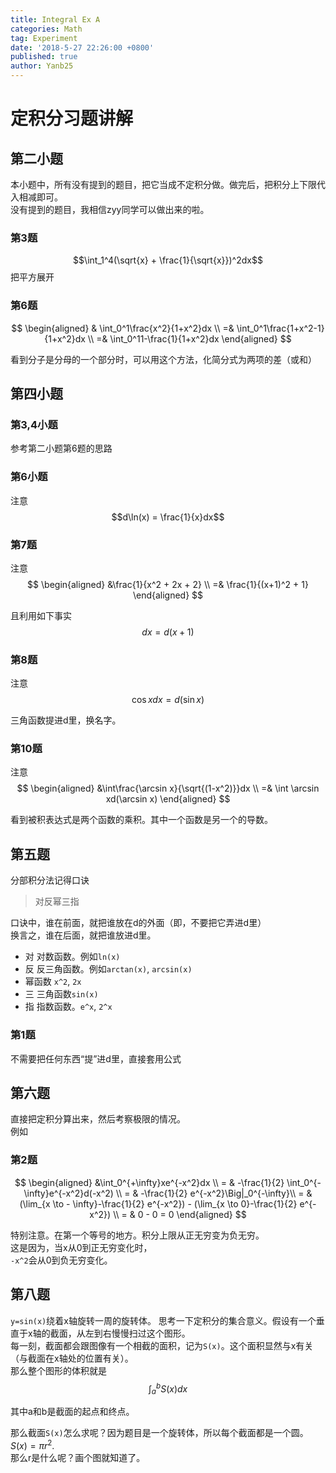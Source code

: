 ```yaml
---
title: Integral Ex A
categories: Math
tag: Experiment
date: '2018-5-27 22:26:00 +0800'
published: true
author: Yanb25
---
```

# 定积分习题讲解
## 第二小题
本小题中，所有没有提到的题目，把它当成不定积分做。做完后，把积分上下限代入相减即可。  
没有提到的题目，我相信zyy同学可以做出来的啦。
### 第3题
$$\int_1^4(\sqrt{x} + \frac{1}{\sqrt{x}})^2dx$$
把平方展开
### 第6题
$$
\begin{aligned}
& \int_0^1\frac{x^2}{1+x^2}dx \\
=& \int_0^1\frac{1+x^2-1}{1+x^2}dx \\
=& \int_0^11-\frac{1}{1+x^2}dx
\end{aligned}
$$


看到分子是分母的一个部分时，可以用这个方法，化简分式为两项的差（或和）  
## 第四小题
### 第3,4小题
参考第二小题第6题的思路  
### 第6小题
注意$$d\ln(x) = \frac{1}{x}dx$$
### 第7题
注意$$
\begin{aligned}
&\frac{1}{x^2 + 2x + 2} \\
=& \frac{1}{(x+1)^2 + 1}
\end{aligned}
$$


且利用如下事实  
$$dx = d(x+1)$$
### 第8题
注意$$\cos xdx = d(\sin x)$$

三角函数提进d里，换名字。  
### 第10题
注意  
$$
\begin{aligned}
&\int\frac{\arcsin x}{\sqrt{(1-x^2)}}dx \\
=& \int \arcsin xd(\arcsin x)
\end{aligned}
$$

看到被积表达式是两个函数的乘积。其中一个函数是另一个的导数。  
## 第五题
分部积分法记得口诀  
> 对反幂三指

口诀中，谁在前面，就把谁放在d的外面（即，不要把它弄进d里）  
换言之，谁在后面，就把谁放进d里。  
- 对
对数函数。例如`ln(x)`  
- 反
反三角函数。例如`arctan(x)`, `arcsin(x)`  
- 幂函数
`x^2`, `2x`  
- 三
三角函数`sin(x)`  
- 指
指数函数。`e^x`, `2^x`  
### 第1题
不需要把任何东西“提”进d里，直接套用公式  
## 第六题
直接把定积分算出来，然后考察极限的情况。  
例如
### 第2题
$$
\begin{aligned}
&\int_0^{+\infty}xe^{-x^2}dx \\
= & -\frac{1}{2} \int_0^{-\infty}e^{-x^2}d(-x^2) \\
= & -\frac{1}{2} e^{-x^2}\Big|_0^{-\infty}\\
= & (\lim_{x \to - \infty}-\frac{1}{2} e^{-x^2}) - (\lim_{x \to 0}-\frac{1}{2} e^{-x^2}) \\
= & 0 - 0 = 0
\end{aligned}
$$

特别注意。在第一个等号的地方。积分上限从正无穷变为负无穷。  
这是因为，当x从0到正无穷变化时，  
`-x^2`会从0到负无穷变化。  

## 第八题
`y=sin(x)`绕着x轴旋转一周的旋转体。
思考一下定积分的集合意义。假设有一个垂直于x轴的截面，从左到右慢慢扫过这个图形。  
每一刻，截面都会跟图像有一个相截的面积，记为`S(x)`。这个面积显然与x有关（与截面在x轴处的位置有关）。  
那么整个图形的体积就是  
$$\int_a^bS(x)dx$$

其中a和b是截面的起点和终点。  

那么截面`S(x)`怎么求呢？因为题目是一个旋转体，所以每个截面都是一个圆。$S(x) = \pi r^2$.  
那么r是什么呢？画个图就知道了。  






















